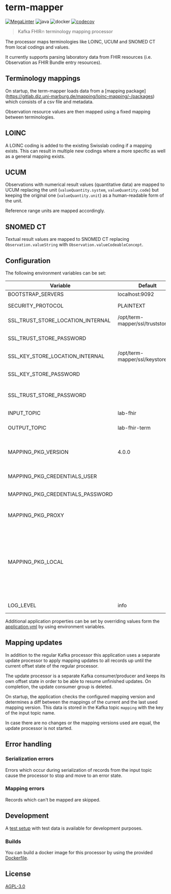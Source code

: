 # term-mapper
[![MegaLinter](https://github.com/diz-unimr/term-mapper/actions/workflows/mega-linter.yml/badge.svg?branch=main)](https://github.com/diz-unimr/term-mapper/actions/workflows/mega-linter.yml?query=branch%3Amain) ![java](https://github.com/diz-unimr/term-mapper/actions/workflows/build.yml/badge.svg) ![docker](https://github.com/diz-unimr/term-mapper/actions/workflows/release.yml/badge.svg) [![codecov](https://codecov.io/gh/diz-unimr/term-mapper/branch/main/graph/badge.svg?token=ub0ZDTKwrz)](https://codecov.io/gh/diz-unimr/term-mapper)

> Kafka FHIR🔥 terminology mapping processor

The processor maps terminologies like LOINC, UCUM and SNOMED CT from local
codings and values.

It currently supports parsing laboratory data from FHIR resources
(i.e. Observation as FHIR Bundle entry resources).

## Terminology mappings

On startup, the term-mapper loads data from a [mapping package]
(https://gitlab.diz.uni-marburg.de/mapping/loinc-mapping/-/packages) which consists of a csv file and metadata.

Observation resource values are then mapped using a fixed mapping between 
terminologies.

## LOINC

A LOINC coding is added to the existing Swisslab coding if a mapping exists.
This can result in multiple new codings where a more specific as well as a
general mapping exists.

## UCUM

Observations with numerical result values (quantitative data) are mapped to
UCUM replacing the unit (`valueQuantity.system`, `valueQuantity.code`) but
keeping the original one (`valueQuantity.unit`) as a human-readable form of the
unit.

Reference range units are mapped accordingly.

## SNOMED CT

Textual result values are mapped to SNOMED CT replacing
`Observation.valueString` with `Observation.valueCodeableConcept`.

## <a name="deploy_config"></a> Configuration

The following environment variables can be set:

| Variable                          | Default                             | Description                                                                                                                                                                                                                            |
|-----------------------------------|-------------------------------------|----------------------------------------------------------------------------------------------------------------------------------------------------------------------------------------------------------------------------------------|
| BOOTSTRAP_SERVERS                 | localhost:9092                      | Kafka brokers                                                                                                                                                                                                                          |
| SECURITY_PROTOCOL                 | PLAINTEXT                           | Kafka communication protocol                                                                                                                                                                                                           |
| SSL_TRUST_STORE_LOCATION_INTERNAL | /opt/term-mapper/ssl/truststore.jks | Truststore location                                                                                                                                                                                                                    |
| SSL_TRUST_STORE_PASSWORD          |                                     | Truststore password (if using `SECURITY_PROTOCOL=SSL`)                                                                                                                                                                                 |
| SSL_KEY_STORE_LOCATION_INTERNAL   | /opt/term-mapper/ssl/keystore.jks   | Keystore location                                                                                                                                                                                                                      |
| SSL_KEY_STORE_PASSWORD            |                                     | Keystore password (if using `SECURITY_PROTOCOL=SSL`)                                                                                                                                                                                   |
| SSL_TRUST_STORE_PASSWORD          |                                     | Truststore password (if using `SECURITY_PROTOCOL=SSL`)                                                                                                                                                                                 |
| INPUT_TOPIC                       | lab-fhir                            | Topic to read FHIR input data from                                                                                                                                                                                                     |
| OUTPUT_TOPIC                      | lab-fhir-term                       | Topic to store mapped result bundles                                                                                                                                                                                                   |
| MAPPING_PKG_VERSION               | 4.0.0                               | LOINC mapping package version: [Package Registry · mapping / loinc-mapping](https://gitlab.diz.uni-marburg.de/mapping/loinc-mapping/-/packages/))                                                                                      |
| MAPPING_PKG_CREDENTIALS_USER      |                                     | LOINC mapping package registry user                                                                                                                                                                                                    |
| MAPPING_PKG_CREDENTIALS_PASSWORD  |                                     | LOINC mapping package registry password                                                                                                                                                                                                |
| MAPPING_PKG_PROXY                 |                                     | Proxy server to use when pulling the package                                                                                                                                                                                           |
| MAPPING_PKG_LOCAL                 |                                     | Name of the local mapping package file to use (see [application resources](src/main/resources)) <br /><br /> **NOTE**: This option does not pull the file from the registry and credentials and version are fixed by the local package |
| LOG_LEVEL                         | info                                | Log level (error, warn, info, debug)                                                                                                                                                                                                   |

Additional application properties can be set by overriding values form the [application.yml](src/main/resources/application.yml) by using environment variables.

## Mapping updates

In addition to the regular Kafka processor this application uses a separate
update processor to apply mapping updates to all records up until the
current offset state of the regular processor.

The update processor is a separate Kafka consumer/producer and keeps its own
offset state in order to be able to resume unfinished updates. On completion, the
update consumer group is deleted.

On startup, the application checks the configured mapping version and
determines a diff between the mappings of the current and the last used
mapping version. This data is stored in the Kafka topic `mapping` with the key
of the input topic name.

In case there are no changes or the mapping versions used are equal, the
update processor is not started.

## Error handling

### Serialization errors

Errors which occur during serialization of records from the input topic cause the processor to stop
and move to an error state.

### Mapping errors

Records which can't be mapped are skipped.

## Development

A [test setup](dev/compose.yaml) with test data is available for development
purposes.

### Builds

You can build a docker image for this processor by using the provided [Dockerfile](Dockerfile).

## License

[AGPL-3.0](https://www.gnu.org/licenses/agpl-3.0.en.html)
